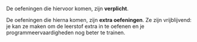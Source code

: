 De oefeningen die hiervoor komen, zijn **verplicht**.

De oefeningen die hierna komen, zijn **extra oefeningen**. Ze zijn vrijblijvend: je kan ze maken om de leerstof extra in te oefenen en je programmeervaardigheden nog beter te trainen.
